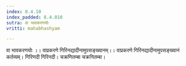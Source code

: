 ```yaml
---
index: 8.4.10
index_padded: 8.4.010
sutra: वा भावकरणयोः
vritti: mahabhashyam

---
```

 वा भावकरणयोः ।। वाप्रकरणे गिरिनद्यादीनामुपसङ्ख्यानम्।। वाप्रकरणे गिरिनद्यादीनामुपसङ्ख्यानं कर्तव्यम्। गिरिणदी गिरिनदी। चक्रणितम्बा चक्रनितम्बा। 